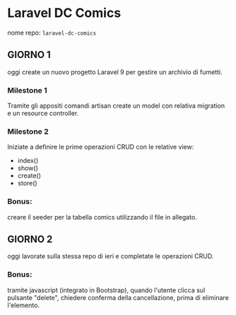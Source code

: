 # Laravel DC Comics

nome repo: `laravel-dc-comics`

## GIORNO 1

oggi create un nuovo progetto Laravel 9 per gestire un archivio di fumetti.

### Milestone 1

Tramite gli appositi comandi artisan create un model con relativa migration e un resource controller.

### Milestone 2

Iniziate a definire le prime operazioni CRUD con le relative view:

-   index()
-   show()
-   create()
-   store()

### Bonus:

creare il seeder per la tabella comics utilizzando il file in allegato.

## GIORNO 2

oggi lavorate sulla stessa repo di ieri e completate le operazioni CRUD.

### Bonus:

tramite javascript (integrato in Bootstrap), quando l'utente clicca sul pulsante "delete", chiedere conferma della cancellazione, prima di eliminare l'elemento.
